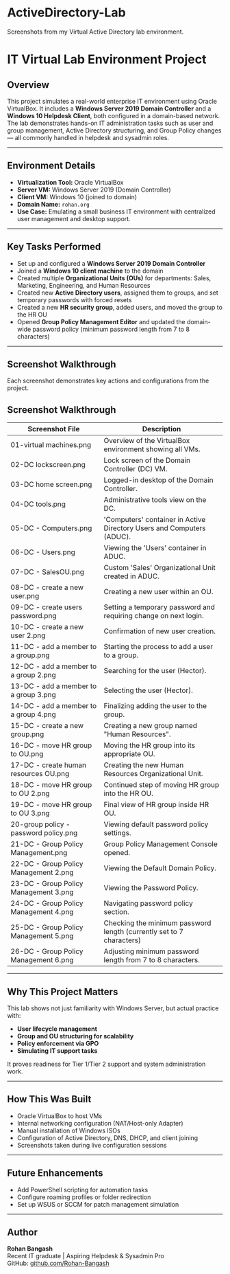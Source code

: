 # ActiveDirectory-Lab
Screenshots from my Virtual Active Directory lab environment.

# IT Virtual Lab Environment Project

## Overview

This project simulates a real-world enterprise IT environment using Oracle VirtualBox. It includes a **Windows Server 2019 Domain Controller** and a **Windows 10 Helpdesk Client**, both configured in a domain-based network. The lab demonstrates hands-on IT administration tasks such as user and group management, Active Directory structuring, and Group Policy changes — all commonly handled in helpdesk and sysadmin roles.

---

## Environment Details

- **Virtualization Tool:** Oracle VirtualBox
- **Server VM:** Windows Server 2019 (Domain Controller)
- **Client VM:** Windows 10 (joined to domain)
- **Domain Name:** `rohan.org`
- **Use Case:** Emulating a small business IT environment with centralized user management and desktop support.

---

## Key Tasks Performed

- Set up and configured a **Windows Server 2019 Domain Controller**
- Joined a **Windows 10 client machine** to the domain
- Created multiple **Organizational Units (OUs)** for departments: Sales, Marketing, Engineering, and Human Resources
- Created new **Active Directory users**, assigned them to groups, and set temporary passwords with forced resets
- Created a new **HR security group**, added users, and moved the group to the HR OU
- Opened **Group Policy Management Editor** and updated the domain-wide password policy (minimum password length from 7 to 8 characters)

---

## Screenshot Walkthrough

Each screenshot demonstrates key actions and configurations from the project.

## Screenshot Walkthrough

| Screenshot File                          | Description                                                                |
|------------------------------------------|----------------------------------------------------------------------------|
| 01-virtual machines.png                  | Overview of the VirtualBox environment showing all VMs.                    |
| 02-DC lockscreen.png                     | Lock screen of the Domain Controller (DC) VM.                              |
| 03-DC home screen.png                    | Logged-in desktop of the Domain Controller.                                |
| 04-DC tools.png                          | Administrative tools view on the DC.                                       |
| 05-DC - Computers.png                    | 'Computers' container in Active Directory Users and Computers (ADUC).      |
| 06-DC - Users.png                        | Viewing the 'Users' container in ADUC.                                     |
| 07-DC - SalesOU.png                      | Custom 'Sales' Organizational Unit created in ADUC.                        |
| 08-DC - create a new user.png            | Creating a new user within an OU.                                          |
| 09-DC - create users password.png        | Setting a temporary password and requiring change on next login.           |
| 10-DC - create a new user 2.png          | Confirmation of new user creation.                                         |
| 11-DC - add a member to a group.png      | Starting the process to add a user to a group.                             |
| 12-DC - add a member to a group 2.png    | Searching for the user (Hector).                                           |
| 13-DC - add a member to a group 3.png    | Selecting the user (Hector).                                               |
| 14-DC - add a member to a group 4.png    | Finalizing adding the user to the group.                                   |
| 15-DC - create a new group.png           | Creating a new group named "Human Resources".                              |
| 16-DC - move HR group to OU.png          | Moving the HR group into its appropriate OU.                               |
| 17-DC - create human resources OU.png    | Creating the new Human Resources Organizational Unit.                      |
| 18-DC - move HR group to OU 2.png        | Continued step of moving HR group into the HR OU.                          |
| 19-DC - move HR group to OU 3.png        | Final view of HR group inside HR OU.                                       |
| 20-group policy - password policy.png    | Viewing default password policy settings.                                  |
| 21-DC - Group Policy Management.png      | Group Policy Management Console opened.                                    |
| 22-DC - Group Policy Management 2.png    | Viewing the Default Domain Policy.                                         |
| 23-DC - Group Policy Management 3.png    | Viewing the Password Policy.                                               |
| 24-DC - Group Policy Management 4.png    | Navigating password policy section.                                        |
| 25-DC - Group Policy Management 5.png    | Checking the minimum password length (currently set to 7 characters)       |
| 26-DC - Group Policy Management 6.png    | Adjusting minimum password length from 7 to 8 characters.                  |

---

## Why This Project Matters

This lab shows not just familiarity with Windows Server, but actual practice with:
- **User lifecycle management**
- **Group and OU structuring for scalability**
- **Policy enforcement via GPO**
- **Simulating IT support tasks**

It proves readiness for Tier 1/Tier 2 support and system administration work.

---

## How This Was Built

- Oracle VirtualBox to host VMs
- Internal networking configuration (NAT/Host-only Adapter)
- Manual installation of Windows ISOs
- Configuration of Active Directory, DNS, DHCP, and client joining
- Screenshots taken during live configuration sessions

---

## Future Enhancements

- Add PowerShell scripting for automation tasks
- Configure roaming profiles or folder redirection
- Set up WSUS or SCCM for patch management simulation

---

## Author

**Rohan Bangash**  
Recent IT graduate | Aspiring Helpdesk & Sysadmin Pro  
GitHub: [github.com/Rohan-Bangash](https://github.com/Rohan-Bangash)




